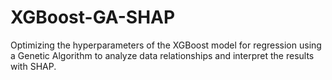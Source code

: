 # XGBoost-GA-SHAP
Optimizing the hyperparameters of the XGBoost model for regression using a Genetic Algorithm to analyze data relationships and interpret the results with SHAP.
